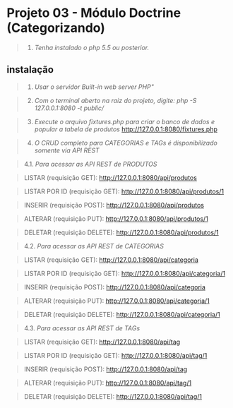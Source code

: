Projeto 03 - Módulo Doctrine (Categorizando)
=====================================================

>1. *Tenha instalado o php 5.5 ou posterior.*

instalação
-----------

>1. *Usar o servidor Built-in web server PHP"*

>2. *Com o terminal aberto na raiz do projeto, digite: php -S 127.0.0.1:8080 -t public/*

>3. *Execute o arquivo fixtures.php para criar o banco de dados e popular a tabela de produtos*
http://127.0.0.1:8080/fixtures.php

>4. *O CRUD completo para CATEGORIAS e TAGs é disponibilizado somente via API REST*

>4.1. *Para acessar as API REST de PRODUTOS*

> LISTAR (requisição GET): <span style="">http://127.0.0.1:8080/api/produtos</span>

> LISTAR POR ID (requisição GET): <span style="">http://127.0.0.1:8080/api/produtos/1</span>

> INSERIR (requisição POST): <span style="">http://127.0.0.1:8080/api/produtos</span>

> ALTERAR (requisição PUT): <span style="">http://127.0.0.1:8080/api/produtos/1</span>

> DELETAR (requisição DELETE): <span style="">http://127.0.0.1:8080/api/produtos/1</span>

>4.2. *Para acessar as API REST de CATEGORIAS*

> LISTAR (requisição GET): <span style="">http://127.0.0.1:8080/api/categoria</span>

> LISTAR POR ID (requisição GET): <span style="">http://127.0.0.1:8080/api/categoria/1</span>

> INSERIR (requisição POST): <span style="">http://127.0.0.1:8080/api/categoria</span>

> ALTERAR (requisição PUT): <span style="">http://127.0.0.1:8080/api/categoria/1</span>

> DELETAR (requisição DELETE): <span style="">http://127.0.0.1:8080/api/categoria/1</span>

>4.3. *Para acessar as API REST de TAGs*

> LISTAR (requisição GET): <span style="">http://127.0.0.1:8080/api/tag</span>

> LISTAR POR ID (requisição GET): <span style="">http://127.0.0.1:8080/api/tag/1</span>

> INSERIR (requisição POST): <span style="">http://127.0.0.1:8080/api/tag</span>

> ALTERAR (requisição PUT): <span style="">http://127.0.0.1:8080/api/tag/1</span>

> DELETAR (requisição DELETE): <span style="">http://127.0.0.1:8080/api/tag/1</span>


